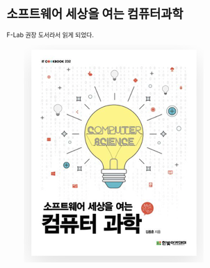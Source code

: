 # 소프트웨어 세상을 여는 컴퓨터과학

F-Lab 권장 도서라서 읽게 되었다.

<figure><img src="../../.gitbook/assets/image (2) (1) (1).png" alt=""><figcaption></figcaption></figure>
